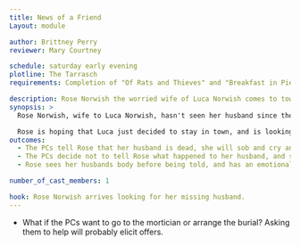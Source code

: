 ```yaml
---
title: News of a Friend
Layout: module

author: Brittney Perry
reviewer: Mary Courtney

schedule: saturday early evening
plotline: The Tarrasch
requirements: Completion of "Of Rats and Thieves" and "Breakfast in Pieces"

description: Rose Norwish the worried wife of Luca Norwish comes to town, trying to find her missing husband who has been killed. This is a pure roleplaying encounter to show the horror that the Tarrasch inflict. 
synopsis: >
  Rose Norwish, wife to Luca Norwish, hasn't seen her husband since the night before. Luca came into Stonewood to find help in clearing some rats on a farmer's property in the module "Of Rats and Thieves" and didn't return. Luca didn't return because the Tarrasch killed him and chopped him up. That that Luca did not return is unexpected because he and his wife were very much in love before he was chopped into tiny bits. The body of Luca was delivered to the town that morning by the Tarrasch in the module "Breakfast in Pieces". 

  Rose is hoping that Luca just decided to stay in town, and is looking for him.  If the PCs tell Rose about her husband's death, she will understandably be upset, crying and sobbing. She will ask where the body is, and upon seeing it's state, will cry harder. She will calm down eventually and will ask that they bring it to the mortician to bury. She will thank the PCs and leave. If the PCs do NOT tell Rose where her husband is, she will leave town still looking for him. If Rose sees the body before being told about his death, she will scream and collapse upon the site of his mangled corpse. She will eventually calm and ask for help burying him
outcomes: 
  - The PCs tell Rose that her husband is dead, she will sob and cry and want to bury him. If the players attempt to find a way to help find a mortician or arrange a burial, she will insist that she can take care of this herself. 
  - The PCs decide not to tell Rose what happened to her husband, and she leaves without answers.
  - Rose sees her husbands body before being told, and has an emotional breakdown.

number_of_cast_members: 1

hook: Rose Norwish arrives looking for her missing husband. 
---
```


- What if the PCs want to go to the mortician or arrange the burial? Asking them to help will probably elicit offers.